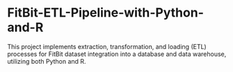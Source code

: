 # FitBit-ETL-Pipeline-with-Python-and-R
This project implements extraction, transformation, and loading (ETL) processes for FitBit dataset integration into a database and data warehouse, utilizing both Python and R.
